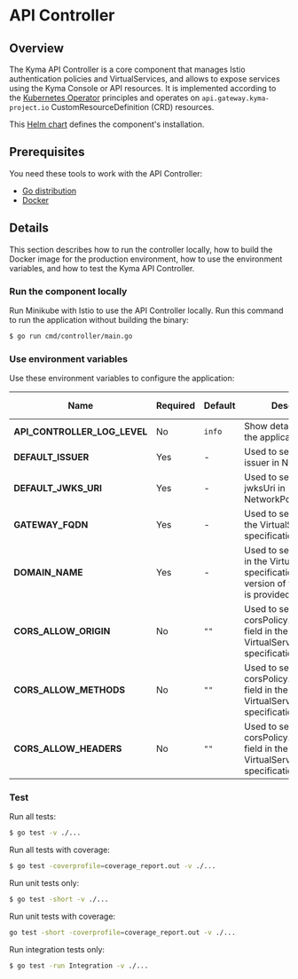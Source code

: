 # API Controller

## Overview

The Kyma API Controller is a core component that manages Istio authentication policies and VirtualServices, and allows to expose services using the Kyma Console or API resources. It is implemented according to the [Kubernetes Operator](https://coreos.com/blog/introducing-operators.html) principles and operates on `api.gateway.kyma-project.io` CustomResourceDefinition (CRD) resources.

This [Helm chart](/resources/core/charts/api-controller/Chart.yaml) defines the component's installation.

## Prerequisites

You need these tools to work with the API Controller:

- [Go distribution](https://golang.org)
- [Docker](https://www.docker.com/)


## Details

This section describes how to run the controller locally, how to build the Docker image for the production environment, how to use the environment variables, and how to test the Kyma API Controller.

### Run the component locally

Run Minikube with Istio to use the API Controller locally. Run this command to run the application without building the binary:

```bash
$ go run cmd/controller/main.go
```

### Use environment variables

Use these environment variables to configure the application:

| Name | Required | Default | Description | Possible values |
|------|----------|---------|-------------|-----------------|
| **API_CONTROLLER_LOG_LEVEL** | No | `info` | Show detailed logs in the application. | `info`, `debug`
| **DEFAULT_ISSUER** | Yes | - | Used to set default issuer in NetworkPolicy. | any string |
| **DEFAULT_JWKS_URI** | Yes | - | Used to set default jwksUri in NetworkPolicy. | any string |
| **GATEWAY_FQDN** | Yes | - | Used to set gateway in the VirtualServices specification. | any string |
| **DOMAIN_NAME** | Yes | - | Used to set a hostname in the VirtualServices specification if a short version of the hostname is provided. | any string |
| **CORS_ALLOW_ORIGIN** | No | `""` | Used to set corsPolicy.allowOrigin field in the VirtualServices specification. | `"*"` or comma-separated list of origins |
| **CORS_ALLOW_METHODS** | No | `""` | Used to set corsPolicy.allowMethods field in the VirtualServices specification. | comma-separated list of methods |
| **CORS_ALLOW_HEADERS** | No | `""` | Used to set corsPolicy.allowHeaders field in the VirtualServices specification. | `"*"` or comma-separated list of headers |


### Test

Run all tests:

```bash
$ go test -v ./...
```

Run all tests with coverage:

```bash
$ go test -coverprofile=coverage_report.out -v ./...
```

Run unit tests only:

```bash
$ go test -short -v ./...
```

Run unit tests with coverage:

```bash
go test -short -coverprofile=coverage_report.out -v ./...
```

Run integration tests only:

```bash
$ go test -run Integration -v ./...
```
